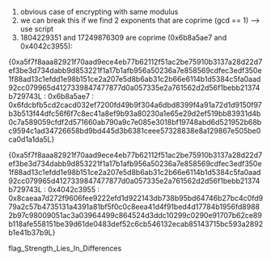 1) obvious case of encrypting with same modulus
2) we can break this if we find 2 exponents that are coprime (gcd == 1)
    --> use script
3) 1804229351 and 17249876309 are coprime (0x6b8a5ae7 and 0x4042c3955):

{0xa5f7f8aaa82921f70aad9ece4eb77b62112f51ac2be75910b3137a28d22d7ef3be3d734dabb9d853221f1a17b1afb956a50236a7e858569cdfec3edf350e1f88ad13c1efdd1e98b151ce2a207e5d8b6ab31c2b66e6114b1d5384c5fa0aad92cc079965d4127339847477877d0a057335e2a761562d2d56f1bebb21374b729743L : 0x6b8a5ae7 : 0x6fdcbfb5cd2cacd032ef7200fd49b9f304a6dbd8399f4a91a72d1d9150f97b3b513f44dfc56f6f7c8ec41a8ef9b93a80230a1e65e29d2ef519bb83931d4b0c7a589059cfdf2d571660ab790a9c7e085e3018bf19748abd6d521952b68bc9594c1ad34726658bd9bd445d3b6381ceee57328838e8a129867e505be0ca0d1a1da5L}

{0xa5f7f8aaa82921f70aad9ece4eb77b62112f51ac2be75910b3137a28d22d7ef3be3d734dabb9d853221f1a17b1afb956a50236a7e858569cdfec3edf350e1f88ad13c1efdd1e98b151ce2a207e5d8b6ab31c2b66e6114b1d5384c5fa0aad92cc079965d4127339847477877d0a057335e2a761562d2d56f1bebb21374b729743L : 0x4042c3955 : 0x8caeaa7d272f9606fee9222efd1d922143db738b95bd64746b27bc4c0fd979a2c57b4735131a4391a81bf5f0c0c8eea41d4f91bed4d17784b1956fd89882b97c98009051ac3a03964499c864524d3ddc10299c0290e91707b62ce89b118afe558151be39d61de0483def52c6cb546132ecab85143715bc593a2892b1e41b37b9L}

flag_Strength_Lies_In_Differences